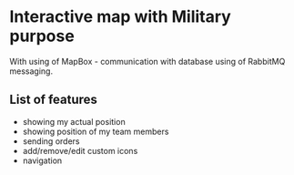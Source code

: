 # Interactive map with Military purpose
With using of MapBox - communication with database using of RabbitMQ messaging.
## List of features
- showing my actual position
- showing position of my team members
- sending orders
- add/remove/edit custom icons
- navigation
